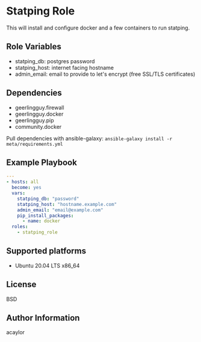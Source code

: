 Statping Role
=========

This will install and configure docker and a few containers to run statping.

Role Variables
--------------

- statping_db: postgres password
- statping_host: internet facing hostname
- admin_email: email to provide to let's encrypt (free SSL/TLS certificates)

Dependencies
------------

- geerlingguy.firewall
- geerlingguy.docker
- geerlingguy.pip
- community.docker

Pull dependencies with ansible-galaxy:
`ansible-galaxy install -r meta/requirements.yml`

Example Playbook
----------------

```yaml
---
- hosts: all
  become: yes
  vars:
    statping_db: "password"
    statping_host: "hostname.example.com"
    admin_email: "email@example.com"
    pip_install_packages:
      - name: docker
  roles:
    - statping_role
```

Supported platforms
--------------------

- Ubuntu 20.04 LTS x86_64

License
-------

BSD

Author Information
------------------

acaylor
